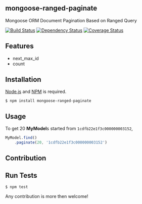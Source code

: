 ## mongoose-ranged-paginate

Mongoose ORM Document Pagination Based on Ranged Query

[![Build Status](http://img.shields.io/travis/cybertk/mongoose-ranged-paginate.svg?style=flat)](https://travis-ci.org/cybertk/mongoose-ranged-paginate)
[![Dependency Status](https://david-dm.org/cybertk/mongoose-ranged-paginate.png)](https://david-dm.org/cybertk/mongoose-ranged-paginate)
[![Coverage Status](https://coveralls.io/repos/cybertk/mongoose-ranged-paginate/badge.png?branch=master)](https://coveralls.io/r/cybertk/mongoose-ranged-paginate?branch=master)

## Features

- next_max_id
- count

## Installation

[Node.js][] and [NPM][] is required.

    $ npm install mongoose-ranged-paginate

[Node.js]: https://npmjs.org/
[NPM]: https://npmjs.org/

## Usage

To get 20 **MyModel**s started from `1cdfb22e1f3c000000003152`,

```js
MyModel.find()
    .paginate(20, '1cdfb22e1f3c000000003152')
```

## Contribution

## Run Tests

    $ npm test

Any contribution is more then welcome!

